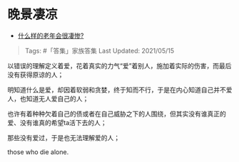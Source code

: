 # 晚景凄凉

- [什么样的老年会很凄惨?](https://www.zhihu.com/question/442375719/answer/1727509219)

>Tags: #「答集」家族答集
>Last Updated: 2021/05/15

以错误的理解定义着爱，花着真实的力气“爱”着别人，施加着实际的伤害，而最后没有获得原谅的人；

明知道什么是爱，却因着软弱和贪婪，终于知而不行，于是在内心知道自己并不爱人，也知道无人爱自己的人；

也许有着种种欠着自己的债或者在自己威胁之下的人围绕，但其实没有谁真正的爱、没有谁真的希望ta活下去的人；

那些没有爱过，于是也无法理解爱的人；

those who die alone.
